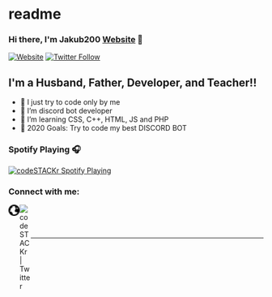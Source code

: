# readme
### Hi there, I'm Jakub200   [Website] 👋

[![Website](https://img.shields.io/website?label=sympyjs.tk&style=for-the-badge&url=https://sympy.xyz)](https://sympy.xyz)
[![Twitter Follow](https://img.shields.io/twitter/follow/sympy_js?color=1DA1F2&logo=twitter&style=for-the-badge)](https://twitter.com/sympy_js)

## I'm a Husband, Father, Developer, and Teacher!!

- 🔭 I just try to code only by me
- 🌱 I’m discord bot developer
- 👯 I’m learning CSS, C++, HTML, JS and PHP
- 🥅 2020 Goals: Try to code my best DISCORD BOT

### Spotify Playing 🎧

[<img src="https://now-playing-codestackr.vercel.app/api/spotify-playing" alt="codeSTACKr Spotify Playing" width="350" />](https://open.spotify.com/user/11185601910?si=rYp6ZsSXT0emfIAnzEMo6g)

### Connect with me:

[<img align="left" alt="codeSTACKr.com" width="22px" src="https://raw.githubusercontent.com/iconic/open-iconic/master/svg/globe.svg" />][website]
[<img align="left" alt="codeSTACKr | Twitter" width="22px" src="https://cdn.jsdelivr.net/npm/simple-icons@v3/icons/twitter.svg" />][twitter]

<br />
<br />
<br />

---
[website]: https://sympy.xyz/
[twitter]: https://twitter.com/sympy_js
